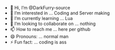 - 👋 Hi, I’m @DarkFurry-source
- 👀 I’m interested in ... Coding and Server making
- 🌱 I’m currently learning ... Lua
- 💞️ I’m looking to collaborate on ... nothing
- 📫 How to reach me ... here per github
- 😄 Pronouns: ... normal man
- ⚡ Fun fact: ... coding is ass

<!---
DarkFurry-source/DarkFurry-source is a ✨ special ✨ repository because its `README.md` (this file) appears on your GitHub profile.
You can click the Preview link to take a look at your changes.
--->
